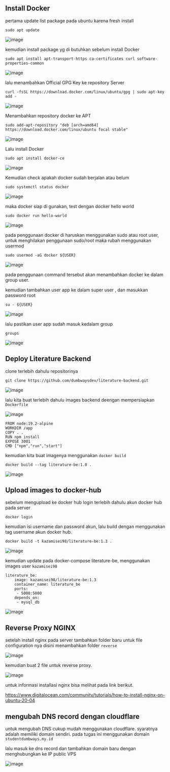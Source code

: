 <h2> Install Docker </h2>

pertama update list package pada ubuntu karena fresh install

```shell
sudo apt update
```

![image](https://user-images.githubusercontent.com/56806850/205819899-16dd96a1-9aaf-43fa-8f7c-92b52a1cd8e8.png)


kemudian install  package yg di butuhkan sebelum install Docker 

```shell
sudo apt install apt-transport-https ca-certificates curl software-properties-common

```

![image](https://user-images.githubusercontent.com/56806850/205821533-2f7d2680-2976-4584-bfc4-93422987c9d1.png)


lalu menambahkan Official GPG Key ke repository Server 

```shell
curl -fsSL https://download.docker.com/linux/ubuntu/gpg | sudo apt-key add -
```

![image](https://user-images.githubusercontent.com/56806850/205821756-77dcfeeb-d4d9-4642-a366-22bc1b89c13e.png)

Menambahkan repository docker ke APT 


```shell
sudo add-apt-repository "deb [arch=amd64] https://download.docker.com/linux/ubuntu focal stable"
```
![image](https://user-images.githubusercontent.com/56806850/205821901-9636dd35-07ac-40ca-ac21-527fce76bbf5.png)

Lalu install Docker 

```shell
sudo apt install docker-ce
```
![image](https://user-images.githubusercontent.com/56806850/205822136-2feb81bf-81d8-41a4-87d4-bc37df0322b8.png)

Kemudian check apakah docker sudah berjalan atau belum 

```shell
sudo systemctl status docker
```

![image](https://user-images.githubusercontent.com/56806850/205822493-0ca21df8-77e1-44b4-88dd-ace0da69a34d.png)

maka docker siap di gunakan, test dengan docker hello world

```shell
sudo docker run hello-world
```

![image](https://user-images.githubusercontent.com/56806850/205822650-abd26026-9837-4d47-9a69-9e95041ee76c.png)


pada penggunaan docker di haruskan menggunakan sudo atau root user, untuk menghilakan penggunaan sudo/root maka rubah menggunakan usermod

```shell 
sudo usermod -aG docker ${USER}
```
![image](https://user-images.githubusercontent.com/56806850/205822965-f4c71c6c-7500-4691-b51a-5bd497a4923a.png)

pada penggunaan command tersebut akan menambahkan docker ke dalam group user. 

kemudian tambahkan user app ke dalam super user , dan masukkan password root

```shell
su - ${USER}
```
![image](https://user-images.githubusercontent.com/56806850/205823217-4c9cfe90-ed54-4bde-9e2d-19a4e2b280b4.png)

lalu pastikan user app sudah masuk kedalam group

```shell
groups
```
![image](https://user-images.githubusercontent.com/56806850/205823306-54c3ac83-f27e-4d4b-a80c-f2f18254265d.png)


<h2> Deploy Literature Backend </h2>

clone terlebih dahulu repositorinya 

```shell
git clone https://github.com/dumbwaysdev/literature-backend.git
```
![image](https://user-images.githubusercontent.com/56806850/205825389-fe6d7cbb-0038-43b8-a466-efeab0d17d14.png)


lalu kita buat terlebih dahulu images backend deengan mempersiapkan `Dockerfile`


![image](https://user-images.githubusercontent.com/56806850/205837907-a15ab03a-7015-4af1-b152-1f346adb3ecc.png)


```shell
FROM node:19.2-alpine  
WORKDIR /app
COPY . .
RUN npm install
EXPOSE 3001
CMD ["npm","run","start"]
```

kemudian kita buat imagenya menggunakan ` docker build `

```shell
docker build --tag literature-be:1.0 .
```

![image](https://user-images.githubusercontent.com/56806850/205839275-88307225-ef9e-44b9-a571-95e1a6fcc66a.png)



<h2> Upload images to docker-hub </h2>


sebelum mengupload ke docker hub login terlebih dahulu akun docker hub pada server

```ssh
docker login
```
kemudian isi username dan password akun, lalu
build dengan menggunakan tag username akun docker hub.

```shell
docker build -t kazamisei98/literature-be:1.3 .
```

![image](https://user-images.githubusercontent.com/56806850/206129626-c8d685ca-fadd-4b26-a719-9fbb90f71057.png)

kemudian update pada docker-compose literature-be, menggunakan images user `kazamisei98`

```shell
literature_be:
    image: kazamisei98/literature-be:1.3
    container_name: literature_be
    ports:
     - 5000:5000
    depends_on:
     - mysql_db

```


![image](https://user-images.githubusercontent.com/56806850/206169756-ded2c7ef-fa20-4a24-aa73-72c76fe4a08b.png)




<h2> Reverse Proxy NGINX </h2>

setelah install nginx pada server tambahkan folder baru untuk file configuration nya disini menambahkan folder `reverse`

![image](https://user-images.githubusercontent.com/56806850/206171587-a832dee3-6f81-4d7f-8719-b724b947dbc8.png)


kemudian buat 2 file untuk reverse proxy.


![image](https://user-images.githubusercontent.com/56806850/206171727-f1787e08-2061-4a4b-8ca4-336c833cab3a.png)

untuk informasi installasi nginx bisa melihat pada link berikut.

https://www.digitalocean.com/community/tutorials/how-to-install-nginx-on-ubuntu-20-04


<h2> mengubah DNS record dengan cloudflare </h2>

untuk mengubah DNS cukup mudah menggunakan cloudflare. syaratnya adalah memiliki domain sendiri. pada tugas ini menggunakan domain `studentdumbways.my.id`

lalu masuk ke dns record dan tambahkan domain baru dengan menghubungkan ke IP public VPS

![image](https://user-images.githubusercontent.com/56806850/206173435-ee0b3ff3-b2d6-4db2-8276-0ebd87b3a83c.png)




